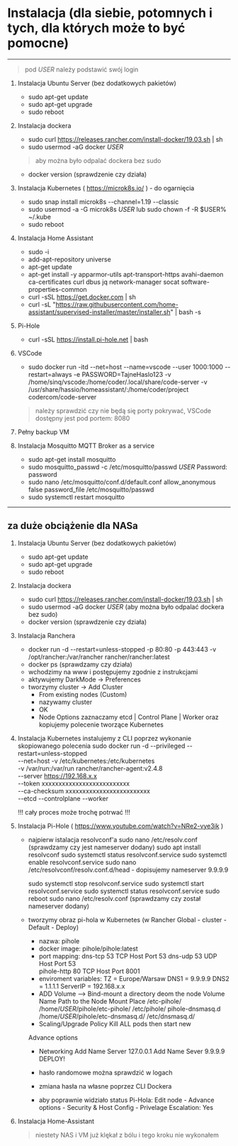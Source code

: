 
# Instalacja (dla siebie, potomnych i tych, dla których może to być pomocne)
-------------------------------
> pod $USER$ należy podstawić swój login

1. Instalacja Ubuntu Server (bez dodatkowych pakietów)
	- sudo apt-get update
	- sudo apt-get upgrade
	- sudo reboot

2. Instalacja dockera
	- sudo curl https://releases.rancher.com/install-docker/19.03.sh | sh
	- sudo usermod -aG docker $USER$ 
    > aby można było odpalać dockera bez sudo

	- docker version (sprawdzenie czy działa)

3. Instalacja Kubernetes ( https://microk8s.io/ )       - do ogarnięcia
	- sudo snap install microk8s --channel=1.19 --classic
    - sudo usermod -a -G microk8s $USER$ 
                                        lub sudo chown -f -R $USER% ~/.kube
	- sudo reboot

4. Instalacja Home Assistant
	- sudo -i
	- add-apt-repository universe
	- apt-get update
	- apt-get install -y apparmor-utils apt-transport-https avahi-daemon ca-certificates curl dbus jq network-manager socat software-properties-common
	- curl -sSL https://get.docker.com | sh
	- curl -sL "https://raw.githubusercontent.com/home-assistant/supervised-installer/master/installer.sh" | bash -s

5. Pi-Hole
	- curl -sSL https://install.pi-hole.net | bash

6. VSCode
	- sudo docker run -itd --net=host --name=vscode --user 1000:1000 --restart=always -e PASSWORD=TajneHaslo123 -v /home/sinq/vscode:/home/coder/.local/share/code-server -v /usr/share/hassio/homeassistant/:/home/coder/project codercom/code-server

    > należy sprawdzić czy nie będą się porty pokrywać, VSCode dostępny jest pod portem: 8080

7. Pełny backup VM

8. Instalacja Mosquitto MQTT Broker as a service
	- sudo apt-get install mosquitto
	- sudo mosquitto_passwd -c /etc/mosquitto/passwd $USER$
	  Password: password
	- sudo nano /etc/mosquitto/conf.d/default.conf
		allow_anonymous false
		password_file /etc/mosquitto/passwd
	- sudo systemctl restart mosquitto

-------------------------------
## za duże obciążenie dla NASa

1. Instalacja Ubuntu Server (bez dodatkowych pakietów)
	- sudo apt-get update
	- sudo apt-get upgrade
	- sudo reboot

2. Instalacja dockera
	- sudo curl https://releases.rancher.com/install-docker/19.03.sh | sh
	- sudo usermod -aG docker $USER$ (aby można było odpalać dockera bez sudo)
	- docker version (sprawdzenie czy działa)

3. Instalacja Ranchera
	- docker run -d --restart=unless-stopped -p 80:80 -p 443:443 -v /opt/rancher:/var/rancher rancher/rancher:latest
	- docker ps (sprawdzamy czy działa)
	- wchodzimy na www <IP serwera> i postępujemy zgodnie z instrukcjami
	- aktywujemy DarkMode -> Preferences
	- tworzymy cluster -> Add Cluster
		- From existing nodes (Custom)
		- nazywamy cluster
		- OK
		- Node Options zaznaczamy etcd | Control Plane | Worker oraz kopiujemy polecenie tworzące Kubernetes

4. Instalacja Kubernetes
	instalujemy z CLI poprzez wykonanie skopiowanego polecenia
		sudo docker run -d --privileged --restart=unless-stopped \
		--net=host -v /etc/kubernetes:/etc/kubernetes \
		-v /var/run:/var/run rancher/rancher-agent:v2.4.8 \
		--server https://192.168.x.x \
		--token xxxxxxxxxxxxxxxxxxxxxxxxxx \
		--ca-checksum xxxxxxxxxxxxxxxxxxxxxxxxx \
		--etcd --controlplane --worker

	!!! cały proces może trochę potrwać !!!

5. Instalacja Pi-Hole ( https://www.youtube.com/watch?v=NRe2-vye3ik )
	- najpierw istalacja resolvconf'a
		sudo nano /etc/resolv.conf (sprawdzamy czy jest nameserver dodany)
   		sudo apt install resolvconf
		sudo systemctl status resolvconf.service
		sudo systemctl enable resolvconf.service
		sudo nano /etc/resolvconf/resolv.conf.d/head
			- dopisujemy nameserver 9.9.9.9

		sudo systemctl stop resolvconf.service
		sudo systemctl start resolvconf.service
		sudo systemctl status resolvconf.service
		sudo reboot
		sudo nano /etc/resolv.conf (sprawdzamy czy został nameserver dodany)

	- tworzymy obraz pi-hola w Kubernetes (w Rancher Global - cluster - Default - Deploy)
		- nazwa: pihole
		- docker image: pihole/pihole:latest
		- port mapping:
			dns-tcp		53	TCP	Host Port 	53
			dns-udp		53	UDP	Host Port 	53		
			pihole-http	80	TCP	Host Port 	8001
		- enviroment variables: 
			TZ = Europe/Warsaw
			DNS1 = 9.9.9.9
			DNS2 = 1.1.1.1
			ServerIP = 192.168.x.x
		- ADD Volume --> Bind-mount a directory deom the node
			Volume Name		Path to the Node			Mount Place
			/etc-pihole/ 		/home/$USER$/pihole/etc-pihole/		/etc/pihole/
			pihole-dnsmasq.d 	/home/$USER$/pihole/etc-dnsmasq.d/	/etc/dnsmasq.d/
		- Scaling/Upgrade Policy
			Kill ALL pods then start new
		
		Advance options
		- Networking
			Add Name Server		127.0.0.1
			Add Name Sever		9.9.9.9
		DEPLOY!

		- hasło randomowe można sprawdzić w logach
		- zmiana hasła na własne poprzez CLI Dockera
		- aby poprawnie widziało status Pi-Hola:
			Edit node
				- Advance options
					- Security & Host Config
						- Privelage Escalation: Yes

6. Instalacja Home-Assistant
    > niestety NAS i VM już klękał z bólu i tego kroku nie wykonałem

